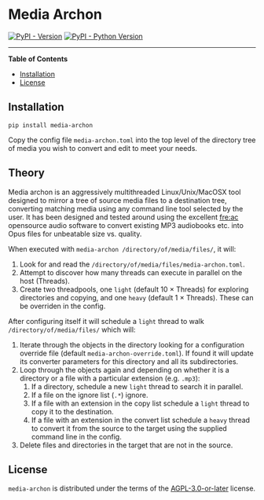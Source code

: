 # Media Archon

[![PyPI - Version](https://img.shields.io/pypi/v/media-archon.svg)](https://pypi.org/project/media-archon)
[![PyPI - Python Version](https://img.shields.io/pypi/pyversions/media-archon.svg)](https://pypi.org/project/media-archon)

-----

**Table of Contents**

- [Installation](#installation)
- [License](#license)

## Installation

```console
pip install media-archon
```

Copy the config file `media-archon.toml` into the top level of the directory tree of media you wish to convert and edit to meet your needs.

## Theory

Media archon is an aggressively multithreaded Linux/Unix/MacOSX tool designed to mirror a tree of source media files to a destination tree, converting matching media using any command line tool selected by the user. It has been designed and tested around using the excellent [fre:ac](https://www.freac.org/) opensource audio software to convert existing MP3 audiobooks etc. into Opus files for unbeatable size vs. quality.

When executed with `media-archon /directory/of/media/files/`, it will: 

1. Look for and read the `/directory/of/media/files/media-archon.toml`. 
1. Attempt to discover how many threads can execute in parallel on the host (Threads).
1. Create two threadpools, one `light` (default 10 × Threads) for exploring directories and copying, and one `heavy` (default 1 × Threads). These can be overriden in the config.

After configuring itself it will schedule a `light` thread to walk `/directory/of/media/files/` which will:

1. Iterate through the objects in the directory looking for a configuration override file (default `media-archon-override.toml`). If found it will update its converter parameters for this directory and all its subdirectories.
1. Loop through the objects again and depending on whether it is a directory or a file with a particular extension (e.g. `.mp3`):
   1. If a directory, schedule a new `light` thread to search it in parallel.
   2. If a file on the ignore list (`.*`) ignore.
   3. If a file with an extension in the copy list schedule a `light` thread to copy it to the destination.
   4. If a file with an extension in the convert list schedule a `heavy` thread to convert it from the source to the target using the supplied command line in the config.
1. Delete files and directories in the target that are not in the source.

## License

`media-archon` is distributed under the terms of the [AGPL-3.0-or-later](https://spdx.org/licenses/AGPL-3.0-or-later.html) license.

